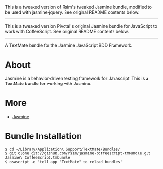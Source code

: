 This is a tweaked version of Rsim's tweaked Jasmine bundle, modified to be used with jasmine-jquery. See original README contents below.

----

This is a tweaked version Pivotal's original Jasmine bundle for JavaScript to work with CoffeeScript.  See original README contents below.

----

A TextMate bundle for the Jasmine JavaScript BDD Framework.

# About

Jasmine is a behavior-driven testing framework for Javascript.  This is a TextMate bundle for working with Jasmine.


# More

 * [Jasmine](http://github.com/pivotal/jasmine)


# Bundle Installation

    $ cd ~/Library/Application\ Support/TextMate/Bundles/
    $ git clone git://github.com/rsim/jasmine-coffeescript-tmbundle.git Jasmine\ CoffeeScript.tmbundle
    $ osascript -e 'tell app "TextMate" to reload bundles'

